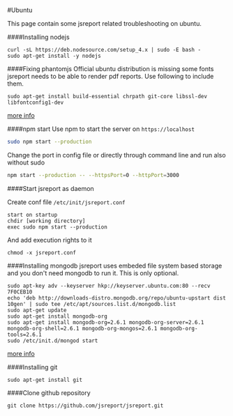 #Ubuntu

This page contain some jsreport related troubleshooting on ubuntu.

####Installing nodejs

```
curl -sL https://deb.nodesource.com/setup_4.x | sudo -E bash -
sudo apt-get install -y nodejs
```


####Fixing phantomjs
Official ubuntu distribution is missing some fonts jsreport needs to be able to render pdf reports. Use following to include them.
```
sudo apt-get install build-essential chrpath git-core libssl-dev libfontconfig1-dev
```

[more info](http://phantomjs.org/download.html)

####npm start
Use npm to start the server on `https://localhost`
```sh
sudo npm start --production
```

Change the port in config file or directly through command line and run also without sudo
```sh
npm start --production -- --httpsPort=0 --httpPort=3000
```


####Start jsreport as daemon

Create conf file `/etc/init/jsreport.conf`

```
start on startup
chdir [working directory]
exec sudo npm start --production
```

And add execution rights to it
```
chmod -x jsreport.conf
```

####Installing mongodb
jsreport uses embeded file system based storage and you don't need mongodb to run it. This is only optional.
```
sudo apt-key adv --keyserver hkp://keyserver.ubuntu.com:80 --recv 7F0CEB10
echo 'deb http://downloads-distro.mongodb.org/repo/ubuntu-upstart dist 10gen' | sudo tee /etc/apt/sources.list.d/mongodb.list
sudo apt-get update
sudo apt-get install mongodb-org
sudo apt-get install mongodb-org=2.6.1 mongodb-org-server=2.6.1 mongodb-org-shell=2.6.1 mongodb-org-mongos=2.6.1 mongodb-org-tools=2.6.1
sudo /etc/init.d/mongod start
```
[more info](http://docs.mongodb.org/manual/tutorial/install-mongodb-on-ubuntu/)

####Installing git
```
sudo apt-get install git
```

####Clone github repository
```
git clone https://github.com/jsreport/jsreport.git
```





